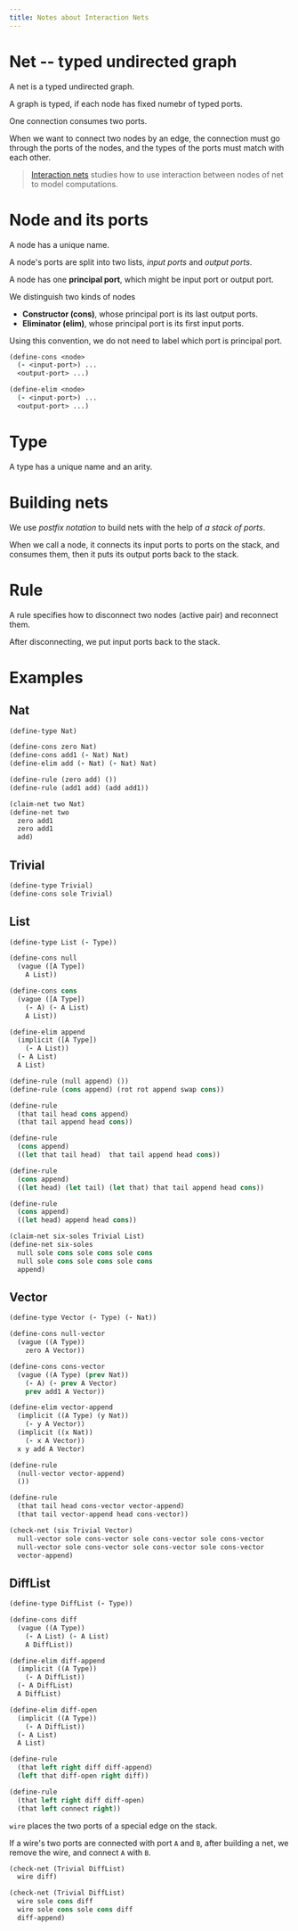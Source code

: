 ```yaml
---
title: Notes about Interaction Nets
---
```


# Net -- typed undirected graph

A net is a typed undirected graph.

A graph is typed, if each node has fixed numebr of typed ports.

One connection consumes two ports.

When we want to connect two nodes by an edge,
the connection must go through the ports of the nodes,
and the types of the ports must match with each other.

> [Interaction nets](https://en.wikipedia.org/wiki/Interaction_nets)
> studies how to use interaction
> between nodes of net
> to model computations.

# Node and its ports

A node has a unique name.

A node's ports are split into two lists,
_input ports_ and _output ports_.

A node has one **principal port**,
which might be input port or output port.

We distinguish two kinds of nodes

- **Constructor (cons)**, whose principal port is its last output ports.
- **Eliminator (elim)**, whose principal port is its first input ports.

Using this convention,
we do not need to label
which port is principal port.

```clojure
(define-cons <node>
  (- <input-port>) ...
  <output-port> ...)

(define-elim <node>
  (- <input-port>) ...
  <output-port> ...)
```

# Type

A type has a unique name and an arity.

# Building nets

We use _postfix notation_ to build nets
with the help of _a stack of ports_.

When we call a node,
it connects its input ports to ports on the stack,
and consumes them,
then it puts its output ports back to the stack.

# Rule

A rule specifies
how to disconnect two nodes (active pair)
and reconnect them.

After disconnecting, we put input ports back to the stack.

# Examples

## Nat

```clojure
(define-type Nat)

(define-cons zero Nat)
(define-cons add1 (- Nat) Nat)
(define-elim add (- Nat) (- Nat) Nat)

(define-rule (zero add) ())
(define-rule (add1 add) (add add1))

(claim-net two Nat)
(define-net two
  zero add1
  zero add1
  add)
```

## Trivial

```clojure
(define-type Trivial)
(define-cons sole Trivial)
```

## List

```clojure
(define-type List (- Type))

(define-cons null
  (vague ([A Type])
    A List))

(define-cons cons
  (vague ([A Type])
    (- A) (- A List)
    A List))

(define-elim append
  (implicit ([A Type])
    (- A List))
  (- A List)
  A List)

(define-rule (null append) ())
(define-rule (cons append) (rot rot append swap cons))

(define-rule
  (that tail head cons append)
  (that tail append head cons))

(define-rule
  (cons append)
  ((let that tail head)  that tail append head cons))

(define-rule
  (cons append)
  ((let head) (let tail) (let that) that tail append head cons))

(define-rule
  (cons append)
  ((let head) append head cons))

(claim-net six-soles Trivial List)
(define-net six-soles
  null sole cons sole cons sole cons
  null sole cons sole cons sole cons
  append)
```

## Vector

```clojure
(define-type Vector (- Type) (- Nat))

(define-cons null-vector
  (vague ((A Type))
    zero A Vector))

(define-cons cons-vector
  (vague ((A Type) (prev Nat))
    (- A) (- prev A Vector)
    prev add1 A Vector))

(define-elim vector-append
  (implicit ((A Type) (y Nat))
    (- y A Vector))
  (implicit ((x Nat))
    (- x A Vector))
  x y add A Vector)

(define-rule
  (null-vector vector-append)
  ())

(define-rule
  (that tail head cons-vector vector-append)
  (that tail vector-append head cons-vector))

(check-net (six Trivial Vector)
  null-vector sole cons-vector sole cons-vector sole cons-vector
  null-vector sole cons-vector sole cons-vector sole cons-vector
  vector-append)
```

## DiffList

```clojure
(define-type DiffList (- Type))

(define-cons diff
  (vague ((A Type))
    (- A List) (- A List)
    A DiffList))

(define-elim diff-append
  (implicit ((A Type))
    (- A DiffList))
  (- A DiffList)
  A DiffList)

(define-elim diff-open
  (implicit ((A Type))
    (- A DiffList))
  (- A List)
  A List)

(define-rule
  (that left right diff diff-append)
  (left that diff-open right diff))

(define-rule
  (that left right diff diff-open)
  (that left connect right))
```

`wire` places the two ports of a special edge on the stack.

If a wire's two ports are connected with port `A` and `B`,
after building a net, we remove the wire, and connect `A` with `B`.

```clojure
(check-net (Trivial DiffList)
  wire diff)

(check-net (Trivial DiffList)
  wire sole cons diff
  wire sole cons sole cons diff
  diff-append)
```
